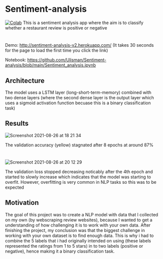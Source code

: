 # Sentiment-analysis
[![Colab](https://colab.research.google.com/assets/colab-badge.svg)](https://colab.research.google.com/drive/1Pcdz2uIyS98UZTedrVIJpdfA6M2bmZpx#scrollTo=ZJExvXRRRDvg)
This is a sentiment analysis app where the aim is to classify whether a restaurant review is positive or negative

#
Demo: http://sentiment-analysis-v2.herokuapp.com/ (It takes 30 seconds for the page to load the first time you click the link)

Notebook: https://github.com/Ulisman/Sentiment-analysis/blob/main/Sentiment_analysis.ipynb

## Architecture
The model uses a LSTM layer (long-short-term-memory) combined with two dense layers (where the second dense layer is the output layer which uses a sigmoid activation function becuase this is a binary classification task)

## Results

![Screenshot 2021-08-26 at 18 21 34](https://user-images.githubusercontent.com/42532774/130999486-fa2aa399-4678-4b0b-8a3d-0e8845f71403.png)

The validation accuracy (yellow) stagnated after 8 epochs at around 87%
#

![Screenshot 2021-08-26 at 20 12 29](https://user-images.githubusercontent.com/42532774/131014446-9a479c75-451b-41b1-a6ca-6f09e5e40409.png)

The validation loss stopped decreasing noticably after the 4th epoch and started to slowly increase which indicates that the model was starting to overfit. However, overfitting is very common in NLP tasks so this was to be expected

## Motivation
The goal of this project was to create a NLP model with data that I collected on my own (by webscraping review websites), because I wanted to get a understanding of how challenging it is to work with your own data. After finishing the project, my conclusion was that the biggest challenge in working with your own dataset is to find enough data. This is why i had to combine the 5 labels that i had originally intended on using (these labels represented the ratings from 1 to 5 stars) in to two labels (positive or negative), hence making it a binary classification task.
